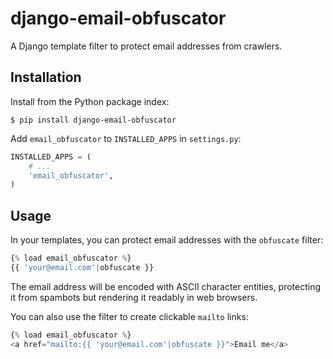 django-email-obfuscator
=======================

A Django template filter to protect email addresses from crawlers.

Installation
------------

Install from the Python package index:

    $ pip install django-email-obfuscator

Add `email_obfuscator` to `INSTALLED_APPS` in `settings.py`:

```python
INSTALLED_APPS = (
    # ...
    'email_obfuscator',
)
```

Usage
-----

In your templates, you can protect email addresses with the `obfuscate`
filter:

```python
{% load email_obfuscator %}
{{ 'your@email.com'|obfuscate }}
```

The email address will be encoded with ASCII character entities, protecting it
from spambots but rendering it readably in web browsers.

You can also use the filter to create clickable `mailto` links:

```python
{% load email_obfuscator %}
<a href="mailto:{{ 'your@email.com'|obfuscate }}">Email me</a>
```
